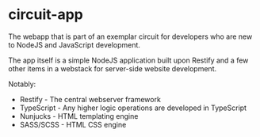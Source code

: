 # circuit-app

The webapp that is part of an exemplar circuit for developers who are new to NodeJS
and JavaScript development.

The app itself is a simple NodeJS application built upon Restify and a few other
items in a webstack for server-side website development.

Notably:
* Restify - The central webserver framework
* TypeScript - Any higher logic operations are developed in TypeScript
* Nunjucks - HTML templating engine
* SASS/SCSS - HTML CSS engine
